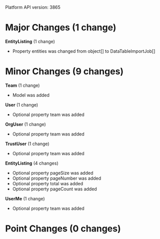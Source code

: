 Platform API version: 3865


# Major Changes (1 change)

**EntityListing** (1 change)

* Property entities was changed from object[] to DataTableImportJob[]


# Minor Changes (9 changes)

**Team** (1 change)

* Model was added

**User** (1 change)

* Optional property team was added

**OrgUser** (1 change)

* Optional property team was added

**TrustUser** (1 change)

* Optional property team was added

**EntityListing** (4 changes)

* Optional property pageSize was added
* Optional property pageNumber was added
* Optional property total was added
* Optional property pageCount was added

**UserMe** (1 change)

* Optional property team was added


# Point Changes (0 changes)
